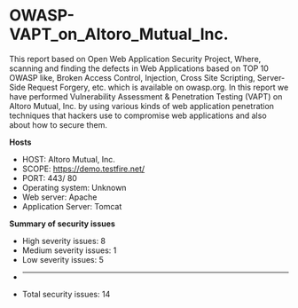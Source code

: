 # OWASP-VAPT_on_Altoro_Mutual_Inc.
This report based on Open Web Application Security  Project, Where, scanning and finding the defects in Web  Applications based on TOP 10 OWASP like, Broken Access  Control, Injection, Cross Site Scripting, Server-Side  Request Forgery, etc. which is available on owasp.org.
In this report we have performed Vulnerability Assessment & Penetration Testing (VAPT) on Altoro Mutual, Inc. by using various kinds of web application penetration techniques that hackers use to compromise web applications and also about how to secure them.

**Hosts**
- HOST: Altoro Mutual, Inc.
- SCOPE: https://demo.testfire.net/
- PORT: 443/ 80
- Operating system: Unknown
- Web server: Apache
- Application Server: Tomcat


**Summary of security issues**
- High severity issues: 8
- Medium severity issues: 1
- Low severity issues: 5
- ______________________ ____
- Total security issues: 14 

